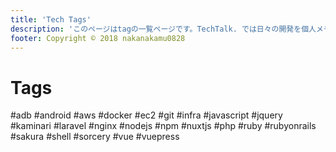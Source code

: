 ```yaml
---
title: 'Tech Tags'
description: 'このページはtagの一覧ページです。TechTalk. では日々の開発を個人メモとして残しています。将来に向けて技術ノウハウを蓄積することを目的とします。'
footer: Copyright © 2018 nakanakamu0828
---
```


# Tags
#adb #android #aws #docker #ec2 #git #infra #javascript #jquery #kaminari #laravel #nginx #nodejs #npm #nuxtjs #php #ruby #rubyonrails #sakura #shell #sorcery #vue #vuepress